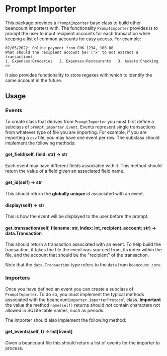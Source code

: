 # Prompt Importer

This package provides a `PromptImporter` base class to build other beancount importers with.
The functionality `PromptImporter` provides is to prompt the user to input recipient accounts
for each transaction while keeping a list of common accounts for easy access.
For example:

```
02/05/2022: Online payment from CHK 1234, 100.00
What should the recipient account be? ('x' to not extract a transaction)
1. Expenses:Groceries   2. Expenses:Restaurants   3. Assets:Checking
>>
```

It also provides functionality to store regexes with which to identify the same account in the future.

## Usage

### Events

To create class that derives from `PromptImporter` you must first define a subclass of `prompt_importer.Event`.
Events represent single transactions from whatever type of file you are importing.
For example, if you are importing a `csv` file, you may have one event per row.
The subclass should implement the following methods:

#### get_field(self, field: str) -> str

Each event may have different fields associated with it.
This method should return the value of a field given an associated field name.

#### get_id(self) -> str

This should return the **globally unique** id associated with an event.

#### display(self) -> str

This is how the event will be displayed to the user before the prompt.

#### get_transaction(self, filename: str, index: int, recipient_account: str) -> data.Transaction

This should return a transaction associated with an event.
To help build the transaction, it takes the file the event was sourced from, its index within the file, and the account that should be the "recipient" of the transaction.

Note that the `data.Transaction` type refers to the `data` from `beancount.core`.

### Importers

Once you have defined an event you can create a subclass of `PromptImporter`.
To do so, you must implement the typical methods associated with the beancount`importer.ImporterProtocol` class.
**Important** the value the method `name(self)` returns should _not_ contain characters not allowed in SQLite table names, such as periods.

The importer should also implement the following method:

#### get_events(self, f) -> list[Event]

Given a beancount file this should return a list of events for the
importer to process.
